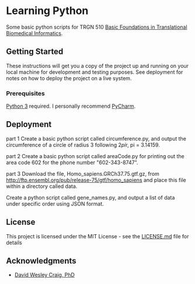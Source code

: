 # Learning Python

Some basic python scripts for TRGN 510 [Basic Foundations in Translational Biomedical Informatics](https://www.bioinform.io/site/).

## Getting Started

These instructions will get you a copy of the project up and running on your local machine for development and testing purposes. See deployment for notes on how to deploy the project on a live system.

### Prerequisites

[Python 3](https://www.python.org/download/releases/3.0/) required. I personally recommend [PyCharm](https://www.jetbrains.com/pycharm/).

## Deployment

part 1
Create a basic python script called circumference.py, and output the circumference of a circle of radius 3 following 2*pi*r, pi = 3.14159.

part 2
Create a basic python script called areaCode.py for printing out the area code 602 for the phone number "602-343-8747".

part 3
Download the file, Homo_sapiens.GRCh37.75.gtf.gz, from http://ftp.ensembl.org/pub/release-75/gtf/homo_sapiens and place this file within a directory called data. 

Create a python script called gene_names.py, and output a list of data under specific order using JSON format.



## License

This project is licensed under the MIT License - see the [LICENSE.md](LICENSE.md) file for details

## Acknowledgments

* [David Wesley Craig, PhD](https://keck.usc.edu/faculty-search/david-wesley-craig/)


